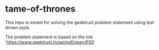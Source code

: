 # tame-of-thrones

This repo is meant for solving the geektrust problem statement using test driven style.

The problem statement is based on the link 'https://www.geektrust.in/api/pdf/open/PS5'
